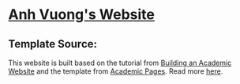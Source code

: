 # [Anh Vuong's Website](https://ahvuong.github.io/)

## Template Source:
This website is built based on the tutorial from [Building an Academic Website](https://jayrobwilliams.com/posts/2020/06/academic-website/) and the template from [Academic Pages](https://github.com/academicpages/academicpages.github.io). Read more [here](/README_Academic_Pages.md).


